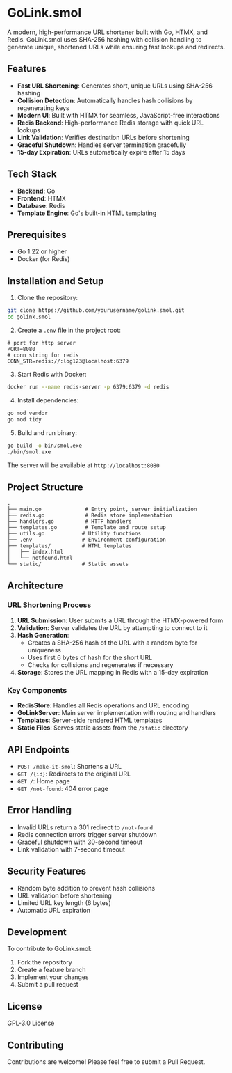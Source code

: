 # GoLink.smol

A modern, high-performance URL shortener built with Go, HTMX, and Redis. GoLink.smol uses SHA-256 hashing with collision handling to generate unique, shortened URLs while ensuring fast lookups and redirects.

## Features

- **Fast URL Shortening**: Generates short, unique URLs using SHA-256 hashing
- **Collision Detection**: Automatically handles hash collisions by regenerating keys
- **Modern UI**: Built with HTMX for seamless, JavaScript-free interactions
- **Redis Backend**: High-performance Redis storage with quick URL lookups
- **Link Validation**: Verifies destination URLs before shortening
- **Graceful Shutdown**: Handles server termination gracefully
- **15-day Expiration**: URLs automatically expire after 15 days

## Tech Stack

- **Backend**: Go
- **Frontend**: HTMX
- **Database**: Redis
- **Template Engine**: Go's built-in HTML templating

## Prerequisites

- Go 1.22 or higher
- Docker (for Redis)

## Installation and Setup

1. Clone the repository:

```bash
git clone https://github.com/yourusername/golink.smol.git
cd golink.smol
```

2. Create a `.env` file in the project root:

```env
# port for http server
PORT=8080
# conn string for redis
CONN_STR=redis://:log123@localhost:6379
```

3. Start Redis with Docker:

```bash
docker run --name redis-server -p 6379:6379 -d redis
```

4. Install dependencies:

```bash
go mod vendor
go mod tidy
```

5. Build and run binary:

```bash
go build -o bin/smol.exe
./bin/smol.exe
```

The server will be available at `http://localhost:8080`

## Project Structure

```
.
├── main.go              # Entry point, server initialization
├── redis.go             # Redis store implementation
├── handlers.go          # HTTP handlers
├── templates.go         # Template and route setup
├── utils.go            # Utility functions
├── .env                # Environment configuration
├── templates/          # HTML templates
│   ├── index.html
│   └── notfound.html
└── static/             # Static assets
```

## Architecture

### URL Shortening Process

1. **URL Submission**: User submits a URL through the HTMX-powered form
2. **Validation**: Server validates the URL by attempting to connect to it
3. **Hash Generation**:
   - Creates a SHA-256 hash of the URL with a random byte for uniqueness
   - Uses first 6 bytes of hash for the short URL
   - Checks for collisions and regenerates if necessary
4. **Storage**: Stores the URL mapping in Redis with a 15-day expiration

### Key Components

- **RedisStore**: Handles all Redis operations and URL encoding
- **GoLinkServer**: Main server implementation with routing and handlers
- **Templates**: Server-side rendered HTML templates
- **Static Files**: Serves static assets from the `/static` directory

## API Endpoints

- `POST /make-it-smol`: Shortens a URL
- `GET /{id}`: Redirects to the original URL
- `GET /`: Home page
- `GET /not-found`: 404 error page

## Error Handling

- Invalid URLs return a 301 redirect to `/not-found`
- Redis connection errors trigger server shutdown
- Graceful shutdown with 30-second timeout
- Link validation with 7-second timeout

## Security Features

- Random byte addition to prevent hash collisions
- URL validation before shortening
- Limited URL key length (6 bytes)
- Automatic URL expiration

## Development

To contribute to GoLink.smol:

1. Fork the repository
2. Create a feature branch
3. Implement your changes
4. Submit a pull request

## License

GPL-3.0 License

## Contributing

Contributions are welcome! Please feel free to submit a Pull Request.
